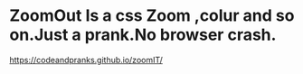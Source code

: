 # ZoomOut Is a css Zoom ,colur and so on.Just a prank.No browser crash.
https://codeandpranks.github.io/zoomIT/
